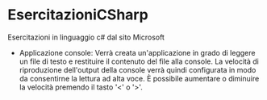 # EsercitazioniCSharp
Esercitazioni in linguaggio c# dal sito Microsoft

- Applicazione console:
    Verrà creata un'applicazione in grado di leggere un file di testo e restituire il contenuto del file alla console. La velocità di riproduzione dell'output della console verrà quindi configurata in modo da consentirne la lettura ad alta voce. È possibile aumentare o diminuire la velocità premendo il tasto '<' o '>'.
